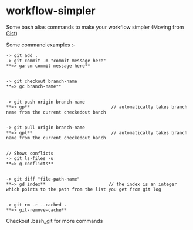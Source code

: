 # workflow-simpler
Some bash alias commands to make your workflow simpler
(Moving from [Gist](https://gist.github.com/riyaz942/19e9fd889659d512742da0974ff09729))

Some command examples :-

```
-> git add .
-> git commit -m "commit message here"
**=> ga-cm commit message here**


-> git checkout branch-name
**=> gc branch-name**


-> git push origin branch-name
**=> gp** 								// automatically takes branch name from the current checkedout banch


-> git pull origin branch-name
**=> gpl**								// automatically takes branch name from the current checkedout banch


// Shows conflicts
-> git ls-files -u
**=> g-conflicts**


-> git diff "file-path-name"
**=> gd index**                        // the index is an integer which points to the path from the list you get from git log


-> git rm -r --cached .
**=> git-remove-cache**

```

Checkout .bash_git for more commands
